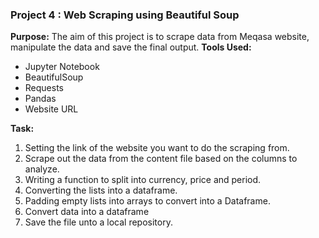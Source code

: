 
### Project 4 :  Web Scraping using Beautiful Soup

**Purpose:**
The aim of this project is to scrape data from Meqasa website, manipulate the data and save the final output.
**Tools Used:**
- Jupyter Notebook
- BeautifulSoup
- Requests
- Pandas
- Website URL

**Task:**
1. Setting the link of the website you want to do the scraping from.
2. Scrape out the data from the content file based on the columns to analyze.
3. Writing a function to split into currency, price and period.
4. Converting the lists into a dataframe.
5. Padding empty lists into arrays to convert into a Dataframe.
6. Convert data into a dataframe
7. Save the file unto a local repository.